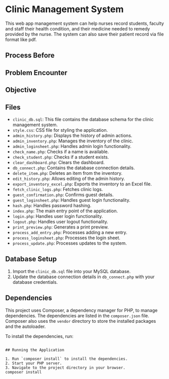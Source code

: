 # Clinic Management System

This web app management system can help nurses record students, faculty and staff their health condition, and their medicine needed to remedy provided by the nurse. The system can also save their patient record via file format like pdf.

## Process Before



## Problem Encounter



## Objective 



## Files

- `clinic_db.sql`: This file contains the database schema for the clinic management system.
- `style.css`: CSS file for styling the application.
- `admin_history.php`: Displays the history of admin actions.
- `admin_inventory.php`: Manages the inventory of the clinic.
- `admin_loginsheet.php`: Handles admin login functionality.
- `check_name.php`: Checks if a name is available.
- `check_student.php`: Checks if a student exists.
- `clear_dashboard.php`: Clears the dashboard.
- `db_connect.php`: Contains the database connection details.
- `delete_item.php`: Deletes an item from the inventory.
- `edit_history.php`: Allows editing of the admin history.
- `export_inventory_excel.php`: Exports the inventory to an Excel file.
- `fetch_clinic_logs.php`: Fetches clinic logs.
- `guest_confirmation.php`: Confirms guest details.
- `guest_loginsheet.php`: Handles guest login functionality.
- `hash.php`: Handles password hashing.
- `index.php`: The main entry point of the application.
- `login.php`: Handles user login functionality.
- `logout.php`: Handles user logout functionality.
- `print_preview.php`: Generates a print preview.
- `process_add_entry.php`: Processes adding a new entry.
- `process_loginsheet.php`: Processes the login sheet.
- `process_update.php`: Processes updates to the system.

## Database Setup

1. Import the `clinic_db.sql` file into your MySQL database.
2. Update the database connection details in `db_connect.php` with your database credentials.

## Dependencies

This project uses Composer, a dependency manager for PHP, to manage dependencies. The dependencies are listed in the `composer.json` file. Composer also uses the `vendor` directory to store the installed packages and the autoloader.

To install the dependencies, run:

```

## Running the Application

1. Run `composer install` to install the dependencies.
2. Start your PHP server.
3. Navigate to the project directory in your browser.
composer install
```
